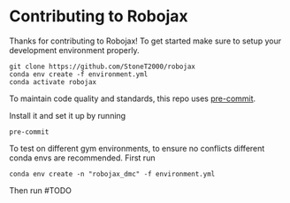 # Contributing to Robojax

Thanks for contributing to Robojax! To get started make sure to setup your development environment properly.

```
git clone https://github.com/StoneT2000/robojax
conda env create -f environment.yml
conda activate robojax
```

To maintain code quality and standards, this repo uses [pre-commit](https://pre-commit.com/).

Install it and set it up by running
```
pre-commit
```

To test on different gym environments, to ensure no conflicts different conda envs are recommended. First run

```
conda env create -n "robojax_dmc" -f environment.yml
```

Then run #TODO